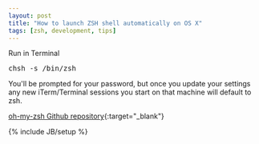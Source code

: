 ```yaml
---
layout: post
title: "How to launch ZSH shell automatically on OS X"
tags: [zsh, development, tips]
---
```

Run in Terminal

<pre>
chsh -s /bin/zsh
</pre>

You'll be prompted for your password, but once you update your settings any new iTerm/Terminal sessions you start on that machine will default to zsh.

[oh-my-zsh Github repository](https://github.com/robbyrussell/oh-my-zsh){:target="_blank"}

{% include JB/setup %}
